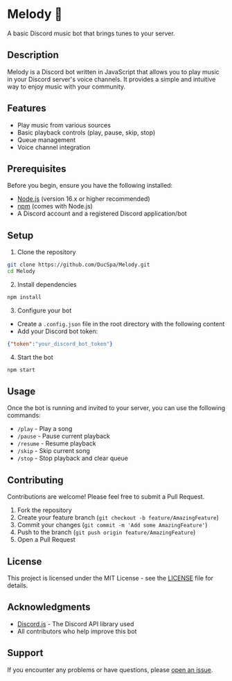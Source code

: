 # Melody 🎵

A basic Discord music bot that brings tunes to your server.

## Description

Melody is a Discord bot written in JavaScript that allows you to play music in your Discord server's voice channels. It provides a simple and intuitive way to enjoy music with your community.

## Features

- Play music from various sources
- Basic playback controls (play, pause, skip, stop)
- Queue management
- Voice channel integration

## Prerequisites

Before you begin, ensure you have the following installed:
- [Node.js](https://nodejs.org/) (version 16.x or higher recommended)
- [npm](https://www.npmjs.com/) (comes with Node.js)
- A Discord account and a registered Discord application/bot

## Setup

1. Clone the repository
```bash
git clone https://github.com/DucSpa/Melody.git
cd Melody
```

2. Install dependencies
```bash
npm install
```

3. Configure your bot
- Create a `.config.json` file in the root directory with the following content
- Add your Discord bot token:

```json
{"token":"your_discord_bot_token"}
```

4. Start the bot
```bash
npm start
```

## Usage

Once the bot is running and invited to your server, you can use the following commands:
- `/play` - Play a song
- `/pause` - Pause current playback
- `/resume` - Resume playback
- `/skip` - Skip current song
- `/stop` - Stop playback and clear queue

## Contributing

Contributions are welcome! Please feel free to submit a Pull Request.

1. Fork the repository
2. Create your feature branch (`git checkout -b feature/AmazingFeature`)
3. Commit your changes (`git commit -m 'Add some AmazingFeature'`)
4. Push to the branch (`git push origin feature/AmazingFeature`)
5. Open a Pull Request

## License

This project is licensed under the MIT License - see the [LICENSE](LICENSE) file for details.

## Acknowledgments

- [Discord.js](https://discord.js.org/) - The Discord API library used
- All contributors who help improve this bot

## Support

If you encounter any problems or have questions, please [open an issue](https://github.com/DucSpa/Melody/issues).
